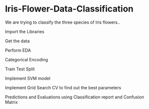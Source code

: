 # Iris-Flower-Data-Classification

We are trying to classify the three species of Iris flowers..

Import the Libraries

Get the data

Perform EDA

Categorical Encoding

Train Test Split

Implement SVM model

Implement Grid Search CV to find out the best parameters

Predictions and Evaluations using Classification report and Confusion Matrix

